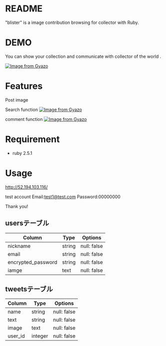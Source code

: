# README
"blister" is a image contribution browsing for collector with Ruby.
 
# DEMO
 
You can show your collection and communicate with collector of the world .
 
[![Image from Gyazo](https://i.gyazo.com/0a24bfe2784bddf18978f69d0d4f889b.gif)](https://gyazo.com/0a24bfe2784bddf18978f69d0d4f889b)
 
# Features
Post image

Search function
[![Image from Gyazo](https://i.gyazo.com/623580da248e7077f94142354bf1d608.gif)](https://gyazo.com/623580da248e7077f94142354bf1d608)

comment function
[![Image from Gyazo](https://i.gyazo.com/50571782312c36cf628b40953ed59cb0.gif)](https://gyazo.com/50571782312c36cf628b40953ed59cb0)
 
# Requirement
 
* ruby 2.5.1

# Usage
 
http://52.194.103.116/

test account
  Email:test1@test.com
  Password:00000000
 
Thank you!

## usersテーブル
|Column|Type|Options|
|------|----|-------|
|nickname|string|null: false|
|email|string|null: false|
|encrypted_password|string|null: false|
|iamge|text|null: false|

## tweetsテーブル
|Column|Type|Options|
|------|----|-------|
|name|string|null: false|
|text|string|null: false|
|image|text|null: false|
|user_id|integer|null: false|